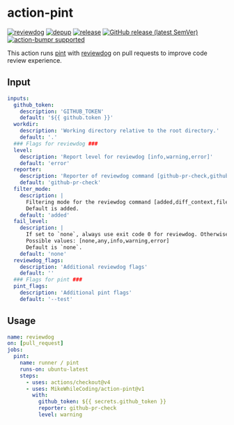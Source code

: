 # action-pint

[![reviewdog](https://github.com/MikeWhileCoding/action-pint/workflows/reviewdog/badge.svg)](https://github.com/MikeWhileCoding/action-pint/actions?query=workflow%3Areviewdog)
[![depup](https://github.com/MikeWhileCoding/action-pint/workflows/depup/badge.svg)](https://github.com/MikeWhileCoding/action-pint/actions?query=workflow%3Adepup)
[![release](https://github.com/MikeWhileCoding/action-pint/workflows/release/badge.svg)](https://github.com/MikeWhileCoding/action-pint/actions?query=workflow%3Arelease)
[![GitHub release (latest SemVer)](https://img.shields.io/github/v/release/MikeWhileCoding/action-pint?logo=github&sort=semver)](https://github.com/MikeWhileCoding/action-pint/releases)
[![action-bumpr supported](https://img.shields.io/badge/bumpr-supported-ff69b4?logo=github&link=https://github.com/haya14busa/action-bumpr)](https://github.com/haya14busa/action-bumpr)

This action runs [pint](https://github.com/laravel/pint) with [reviewdog](https://github.com/reviewdog/reviewdog) on pull requests to improve code review experience.

## Input

```yaml
inputs:
  github_token:
    description: 'GITHUB_TOKEN'
    default: '${{ github.token }}'
  workdir:
    description: 'Working directory relative to the root directory.'
    default: '.'
  ### Flags for reviewdog ###
  level:
    description: 'Report level for reviewdog [info,warning,error]'
    default: 'error'
  reporter:
    description: 'Reporter of reviewdog command [github-pr-check,github-check,github-pr-review].'
    default: 'github-pr-check'
  filter_mode:
    description: |
      Filtering mode for the reviewdog command [added,diff_context,file,nofilter].
      Default is added.
    default: 'added'
  fail_level:
    description: |
      If set to `none`, always use exit code 0 for reviewdog. Otherwise, exit code 1 for reviewdog if it finds at least 1 issue with severity greater than or equal to the given level.
      Possible values: [none,any,info,warning,error]
      Default is `none`.
    default: 'none'
  reviewdog_flags:
    description: 'Additional reviewdog flags'
    default: ''
  ### Flags for pint ###
  pint_flags:
    description: 'Additional pint flags'
    default: '--test'
```

## Usage

```yaml
name: reviewdog
on: [pull_request]
jobs:
  pint:
    name: runner / pint
    runs-on: ubuntu-latest
    steps:
      - uses: actions/checkout@v4
      - uses: MikeWhileCoding/action-pint@v1
        with:
          github_token: ${{ secrets.github_token }}
          reporter: github-pr-check
          level: warning
```